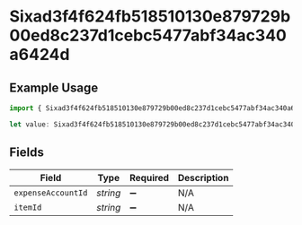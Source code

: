 # Sixad3f4f624fb518510130e879729b00ed8c237d1cebc5477abf34ac340a6424d

## Example Usage

```typescript
import { Sixad3f4f624fb518510130e879729b00ed8c237d1cebc5477abf34ac340a6424d } from "@wingspan/payments/sdk/models/shared";

let value: Sixad3f4f624fb518510130e879729b00ed8c237d1cebc5477abf34ac340a6424d = {};
```

## Fields

| Field              | Type               | Required           | Description        |
| ------------------ | ------------------ | ------------------ | ------------------ |
| `expenseAccountId` | *string*           | :heavy_minus_sign: | N/A                |
| `itemId`           | *string*           | :heavy_minus_sign: | N/A                |